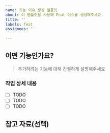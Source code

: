 ```yaml
---
name: 기능 이슈 생성 템플릿
about: 이 템플릿을 사용해 Feat 이슈를 생성해주세요.
title: ''
labels: feat
assignees: ''

---
```


## 어떤 기능인가요?

> 추가하려는 기능에 대해 간결하게 설명해주세요

### 작업 상세 내용

- [ ] TODO
- [ ] TODO
- [ ] TODO

## 참고 자료(선택)
